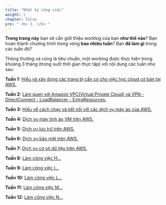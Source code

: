```yaml
---
title: "Nhật ký công việc"
weight: 1
chapter: false
pre: " <b> 1. </b> "
---
```


**Trong trang này** bạn sẽ cần giới thiệu worklog của bạn **như thế nào**? Bạn hoàn thành chương trình trong vòng **bao nhiêu tuần**? Bạn **đã làm gì** trong các tuần đó?

Thông thường và cũng là tiêu chuẩn, một worklog được thực hiện trong khoảng 3 tháng (trong suốt thời gian thực tập) với nội dung các tuần như sau:

**Tuần 1:** [Hiểu và xây dựng các trang bị cần có cho việc học cloud cơ bản tại AWS.](1.1-week1/)

**Tuần 2:** [Làm quen với Amazon VPC(Virtual Private Cloud) và VPN - DirectConnect - LoadBalancer - ExtraResources.](1.2-week2/)

**Tuần 3:** [Hiểu về cách chạy và kết nối với các dịch vụ máy ảo của AWS.](1.3-week3/)

**Tuần 4:** [Dịch vụ máy tính ảo VM trên AWS.](1.4-week4/)

**Tuần 5:** [Dịch vụ lưu trữ trên AWS.](1.5-week5/)

**Tuần 6:** [Dịch vụ bảo mật trên AWS.](1.6-week6/)

**Tuần 7:** [Dịch vụ cơ sở dữ liệu trên AWS.](1.7-week7/)

**Tuần 8:** [Làm công việc H...](1.8-week8/)

**Tuần 9:** [Làm công việc I...](1.9-week9/)

**Tuần 10:** [Làm công việc L...](1.10-week10/)

**Tuần 11:** [Làm công việc M...](1.11-week11/)

**Tuần 12:** [Làm công việc N...](1.12-week12/)
